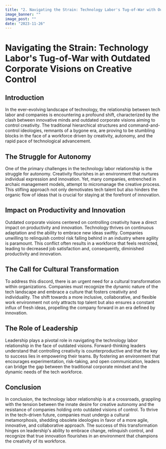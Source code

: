 ```yaml
---
title: "2. Navigating the Strain: Technology Labor's Tug-of-War with Outdated Corporate Visions on Creative Control"
image_banner: ""
image_post: ""
date: "2023-11-26"
---
```

# Navigating the Strain: Technology Labor's Tug-of-War with Outdated Corporate Visions on Creative Control

## Introduction

In the ever-evolving landscape of technology, the relationship between tech labor and companies is encountering a profound shift, characterized by the clash between innovative minds and outdated corporate visions aiming to control creativity. The traditional hierarchical structures and command-and-control ideologies, remnants of a bygone era, are proving to be stumbling blocks in the face of a workforce driven by creativity, autonomy, and the rapid pace of technological advancement.

## The Struggle for Autonomy

One of the primary challenges in the technology labor relationship is the struggle for autonomy. Creativity flourishes in an environment that nurtures individual expression and innovation. Yet, many companies, entrenched in archaic management models, attempt to micromanage the creative process. This stifling approach not only demotivates tech talent but also hinders the organic flow of ideas that is crucial for staying at the forefront of innovation.

## Impact on Productivity and Innovation

Outdated corporate visions centered on controlling creativity have a direct impact on productivity and innovation. Technology thrives on continuous adaptation and the ability to embrace new ideas swiftly. Companies unwilling to relinquish control risk falling behind in an industry where agility is paramount. This conflict often results in a workforce that feels restricted, leading to decreased job satisfaction and, consequently, diminished productivity and innovation.

## The Call for Cultural Transformation

To address this discord, there is an urgent need for a cultural transformation within organizations. Companies must recognize the dynamic nature of the tech landscape and embrace a culture that fosters creativity and individuality. The shift towards a more inclusive, collaborative, and flexible work environment not only attracts top talent but also ensures a constant influx of fresh ideas, propelling the company forward in an era defined by innovation.

## The Role of Leadership

Leadership plays a pivotal role in navigating the technology labor relationship in the face of outdated visions. Forward-thinking leaders understand that controlling creativity is counterproductive and that the key to success lies in empowering their teams. By fostering an environment that encourages experimentation, risk-taking, and open communication, leaders can bridge the gap between the traditional corporate mindset and the dynamic needs of the tech workforce.

## Conclusion

In conclusion, the technology labor relationship is at a crossroads, grappling with the tension between the innate desire for creative autonomy and the resistance of companies holding onto outdated visions of control. To thrive in the tech-driven future, companies must undergo a cultural metamorphosis, shedding obsolete ideologies in favor of a more agile, innovative, and collaborative approach. The success of this transformation hinges on leadership's ability to embrace change, relinquish control, and recognize that true innovation flourishes in an environment that champions the creativity of its workforce.

